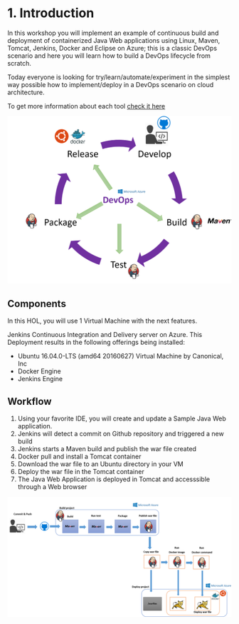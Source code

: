 # 1. Introduction
In this workshop you will implement an example of continuous build and deployment of containerized Java Web applications using Linux, Maven, Tomcat, Jenkins, Docker and Eclipse on Azure; this is a classic DevOps scenario and here you will learn how to build a DevOps lifecycle from scratch.

Today everyone is looking for try/learn/automate/experiment in the simplest way possible how to implement/deploy in a DevOps scenario on cloud architecture.

To get more information about each tool [check it here](https://xebialabs.com/the-ultimate-devops-tool-chest/)

![](./images/0.0.i001.png)

## Components
In this HOL, you will use 1 Virtual Machine with the next features.

Jenkins Continuous Integration and Delivery server on Azure. This Deployment results in the following offerings being installed:  
* Ubuntu 16.04.0-LTS (amd64 20160627) Virtual Machine by Canonical, Inc  
* Docker Engine 
* Jenkins Engine


## Workflow 

1. Using your favorite IDE, you will create and update a Sample Java Web application.
2. Jenkins will detect a commit on Github repository and triggered a new build
3. Jenkins starts a Maven build and publish the war file created
4. Docker pull and install a Tomcat container 
5. Download the war file to an Ubuntu directory in your VM
5. Deploy the war file in the Tomcat container
7. The Java Web Application is deployed in Tomcat and accesssible through a Web browser

![](./images/0.0.i002.png)